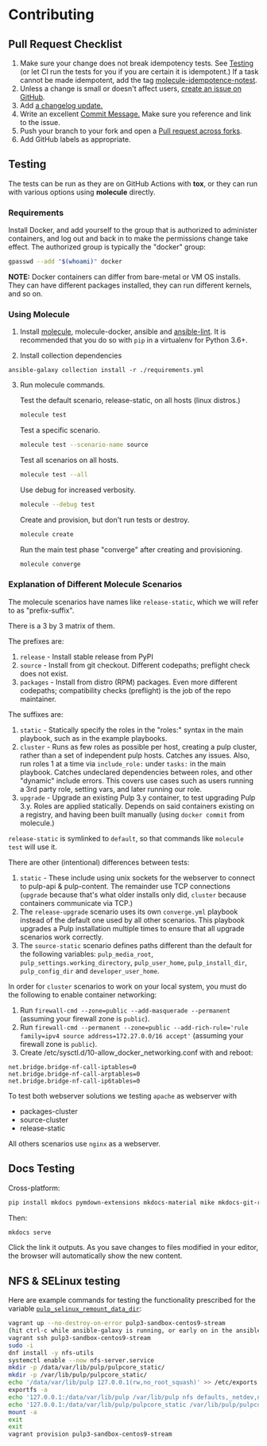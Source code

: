 Contributing
============

Pull Request Checklist
------------------------
1. Make sure your change does not break idempotency tests. See [Testing](#Testing)
(or let CI run the tests for you if you are certain it is idempotent.)
If a task cannot be made idempotent, add the tag [molecule-idempotence-notest](https://github.com/ansible-community/molecule/issues/816#issuecomment-573319053).
2. Unless a change is small or doesn't affect users, [create an issue on GitHub](https://github.com/pulp/pulp_installer/issues).
3. Add [a changelog update.](https://docs.pulpproject.org/contributing/git.html#changelog-update)
4. Write an excellent [Commit Message.](https://docs.pulpproject.org/contributing/git.html#commit-message)
Make sure you reference and link to the issue.
5. Push your branch to your fork and open a [Pull request across forks](https://help.github.com/articles/creating-a-pull-request-from-a-fork/).
6. Add GitHub labels as appropriate.

Testing
-------

The tests can be run as they are on GitHub Actions with **tox**, or they can run with various options
using **molecule** directly.

### Requirements

Install Docker, and add yourself to the group that is authorized to
administer containers, and log out and back in to make the permissions change
take effect. The authorized group is typically the "docker" group:

```bash
gpasswd --add "$(whoami)" docker
```

**NOTE:** Docker containers can differ from bare-metal or VM OS installs.
They can have different packages installed, they can run different kernels,
and so on.

### Using Molecule

1. Install [molecule](https://molecule.readthedocs.io/en/latest/),
molecule-docker, ansible
and [ansible-lint](https://docs.ansible.com/ansible-lint/).
It is recommended that you do so with `pip` in a virtualenv for Python 3.6+.

2. Install collection dependencies

`ansible-galaxy collection install -r ./requirements.yml`

3. Run molecule commands.

   Test the default scenario, release-static, on all hosts (linux distros.)
   ```bash
   molecule test
   ```

   Test a specific scenario.
   ```bash
   molecule test --scenario-name source
   ```

   Test all scenarios on all hosts.
   ```bash
   molecule test --all
   ```

   Use debug for increased verbosity.
   ```bash
   molecule --debug test
   ```

   Create and provision, but don't run tests or destroy.
   ```bash
   molecule create

   ```
   Run the main test phase "converge" after creating and provisioning.
   ```bash
   molecule converge
   ```

### Explanation of Different Molecule Scenarios

The molecule scenarios have names like `release-static`, which we will refer to as
"prefix-suffix".

There is a 3 by 3 matrix of them.

The prefixes are:

1. `release` - Install stable release from PyPI
1. `source` - Install from git checkout. Different codepaths; preflight check does not exist.
1. `packages` - Install from distro (RPM) packages. Even more different codepaths; compatibility
   checks (preflight) is the job of the repo maintainer.

The suffixes are:

1. `static` - Statically specify the roles in the "roles:" syntax in the main playbook, such as in
   the example playbooks.
1. `cluster` - Runs as few roles as possible per host, creating a pulp cluster, rather than
   a set of independent pulp hosts. Catches any issues.
   Also, run roles 1 at a time via `include_role:` under `tasks:` in the main playbook.
   Catches undeclared dependencies between roles, and other "dynamic" include errors. This covers use
   cases such as users running a 3rd party role, setting vars, and later running our role.
1. `upgrade` - Upgrade an existing Pulp 3.y container, to test upgrading Pulp 3.y. Roles are applied
   statically. Depends on said containers existing on a registry, and having been built manually
   (using `docker commit` from molecule.)

`release-static` is symlinked to `default`, so that commands like `molecule test` will use it.

There are other (intentional) differences between tests:

1. `static` - These include using unix sockets for the webserver to connect to pulp-api
   & pulp-content. The remainder use TCP connections (`upgrade` because that's what older installs
   only did, `cluster` because containers communicate via TCP.)
1. The `release-upgrade` scenario uses its own `converge.yml` playbook instead of the default one
   used by all other scenarios. This playbook upgrades a Pulp installation multiple times to ensure
   that all upgrade scenarios work correctly.
1. The `source-static` scenario defines paths different than the default for the following variables:
   `pulp_media_root`, `pulp_settings.working_directory`, `pulp_user_home`, `pulp_install_dir`,
   `pulp_config_dir` and `developer_user_home`.

In order for `cluster` scenarios to work on your local system, you must do the following to enable
container networking:
1. Run `firewall-cmd --zone=public --add-masquerade --permanent` (assuming your firewall zone is
   `public`).
1. Run
   `firewall-cmd --permanent --zone=public --add-rich-rule='rule family=ipv4 source address=172.27.0.0/16 accept'`
   (assuming your firewall zone is `public`).
1. Create /etc/sysctl.d/10-allow_docker_networking.conf with and reboot:
```
net.bridge.bridge-nf-call-iptables=0
net.bridge.bridge-nf-call-arptables=0
net.bridge.bridge-nf-call-ip6tables=0
```

To test both webserver solutions we testing `apache` as webserver with

* packages-cluster
* source-cluster
* release-static

All others scenarios use `nginx` as a webserver.

Docs Testing
------------

Cross-platform:
```bash
pip install mkdocs pymdown-extensions mkdocs-material mike mkdocs-git-revision-date-plugin
```

Then:
```bash
mkdocs serve
```
Click the link it outputs. As you save changes to files modified in your editor,
the browser will automatically show the new content.

NFS & SELinux testing
---------------------
Here are example commands for testing the functionality prescribed for the variable
[`pulp_selinux_remount_data_dir`](roles/pulp_common):
```bash
vagrant up --no-destroy-on-error pulp3-sandbox-centos9-stream
(hit ctrl-c while ansible-galaxy is running, or early on in the ansible run)
vagrant ssh pulp3-sandbox-centos9-stream
sudo -i
dnf install -y nfs-utils
systemctl enable --now nfs-server.service
mkdir -p /data/var/lib/pulp/pulpcore_static/
mkdir -p /var/lib/pulp/pulpcore_static/
echo '/data/var/lib/pulp 127.0.0.1(rw,no_root_squash)' >> /etc/exports
exportfs -a
echo '127.0.0.1:/data/var/lib/pulp /var/lib/pulp nfs defaults,_netdev,nosharecache 0 0' >> /etc/fstab
echo '127.0.0.1:/data/var/lib/pulp/pulpcore_static /var/lib/pulp/pulpcore_static,nosharecache nfs defaults,_netdev,context="system_u:object_r:httpd_sys_content_rw_t:s0" 0 0' >> /etc/fstab
mount -a
exit
exit
vagrant provision pulp3-sandbox-centos9-stream

